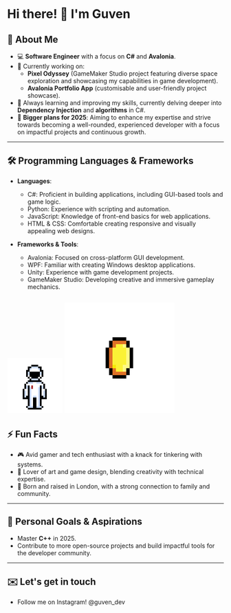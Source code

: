 <!--
**Guven-K/Guven-K** is a ✨ _special_ ✨ repository because its `README.md` (this file) appears on your GitHub profile.
-->
<!--
**Guven-K/Guven-K** is a ✨ _special_ ✨ repository because its `README.md` (this file) appears on your GitHub profile.
-->

# Hi there! 👋 I'm Guven  

## 🌟 About Me  
- 💻 **Software Engineer** with a focus on **C#** and **Avalonia**.  
- 🔭 Currently working on:  
  - **Pixel Odyssey** (GameMaker Studio project featuring diverse space exploration and showcasing my capabilities in game development).  
  - **Avalonia Portfolio App** (customisable and user-friendly project showcase).  
- 🌱 Always learning and improving my skills, currently delving deeper into **Dependency Injection** and **algorithms** in C#.
- 🚀 **Bigger plans for 2025**: Aiming to enhance my expertise and strive towards becoming a well-rounded, experienced developer with a focus on impactful projects and continuous growth.  

---

## 🛠️ Programming Languages & Frameworks  
- **Languages**:  
  - C#: Proficient in building applications, including GUI-based tools and game logic.  
  - Python: Experience with scripting and automation.  
  - JavaScript: Knowledge of front-end basics for web applications. 
  - HTML & CSS: Comfortable creating responsive and visually appealing web designs.  

- **Frameworks & Tools**:  
  - Avalonia: Focused on cross-platform GUI development.  
  - WPF: Familiar with creating Windows desktop applications.  
  - Unity: Experience with game development projects.  
  - GameMaker Studio: Developing creative and immersive gameplay mechanics.

![](https://github.com/Guven-K/Guven-K/blob/main/astro.gif)  ![](https://github.com/Guven-K/Guven-K/blob/main/coin.gif)
---

## ⚡ Fun Facts  
- 🎮 Avid gamer and tech enthusiast with a knack for tinkering with systems.  
- 🎨 Lover of art and game design, blending creativity with technical expertise.  
- 🏡 Born and raised in London, with a strong connection to family and community.  

---

## 🎯 Personal Goals & Aspirations
- Master **C++** in 2025.
- Contribute to more open-source projects and build impactful tools for the developer community.

---

## ✉️ Let's get in touch
- Follow me on Instagram! @guven_dev 

